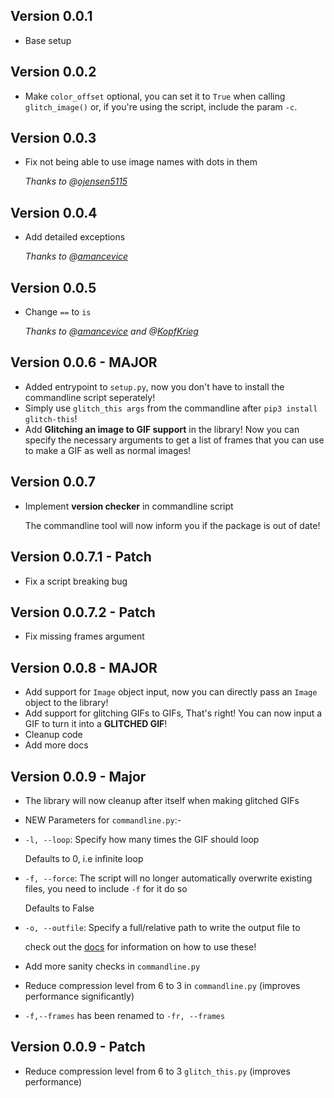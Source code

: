 ## Version 0.0.1
* Base setup
## Version 0.0.2
* Make `color_offset` optional, you can set it to `True` when calling `glitch_image()` or, if you're using the script, include the param `-c`.
## Version 0.0.3
* Fix not being able to use image names with dots in them

  *Thanks to @[ojensen5115](https://github.com/ojensen5115)*
## Version 0.0.4
* Add detailed exceptions

  *Thanks to @[amancevice](https://github.com/amancevice)*
## Version 0.0.5
* Change `==` to `is`

  *Thanks to @[amancevice](https://github.com/amancevice) and @[KopfKrieg](https://github.com/KopfKrieg)*
## Version 0.0.6 - **MAJOR**
* Added entrypoint to `setup.py`, now you don't have to install the commandline script seperately!
* Simply use `glitch_this args` from the commandline after `pip3 install glitch-this`!
* Add **Glitching an image to GIF support** in the library! Now you can specify the necessary arguments to get a list of frames that you can use to make a GIF as well as normal images!

## Version 0.0.7 
* Implement **version checker** in commandline script

  The commandline tool will now inform you if the package is out of date!

## Version 0.0.7.1 - Patch
* Fix a script breaking bug

## Version 0.0.7.2 - Patch
* Fix missing frames argument

## Version 0.0.8 - **MAJOR**
* Add support for `Image` object input, now you can directly pass an `Image` object to the library!
* Add support for glitching GIFs to GIFs, That's right! You can now input a GIF to turn it into a **GLITCHED GIF**!
* Cleanup code
* Add more docs

## Version 0.0.9 - **Major**
* The library will now cleanup after itself when making glitched GIFs
*  NEW Parameters for `commandline.py`:-
  * `-l, --loop`: Specify how many times the GIF should loop

    Defaults to 0, i.e infinite loop
  * `-f, --force`: The script will no longer automatically overwrite existing files, you need to include `-f` for it do so

    Defaults to False
  * `-o, --outfile`: Specify a full/relative path to write the output file to

    check out the [docs](https://github.com/TotallyNotChase/glitch-this/wiki) for information on how to use these!
* Add more sanity checks in `commandline.py`
* Reduce compression level from 6 to 3 in `commandline.py` (improves performance significantly)
* `-f,--frames` has been renamed to `-fr, --frames`

## Version 0.0.9 - Patch
* Reduce compression level from 6 to 3 `glitch_this.py` (improves performance)
